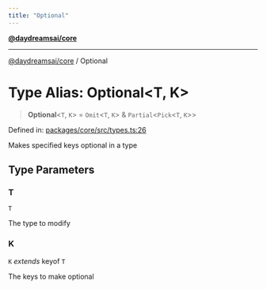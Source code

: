 ```yaml
---
title: "Optional"
---
```


[**@daydreamsai/core**](./api-reference.md)

***

[@daydreamsai/core](./api-reference.md) / Optional

# Type Alias: Optional\<T, K\>

> **Optional**\<`T`, `K`\> = `Omit`\<`T`, `K`\> & `Partial`\<`Pick`\<`T`, `K`\>\>

Defined in: [packages/core/src/types.ts:26](https://github.com/dojoengine/daydreams/blob/95678f46ea3908883ec80d853a28c9f23ca4f5c2/packages/core/src/types.ts#L26)

Makes specified keys optional in a type

## Type Parameters

### T

`T`

The type to modify

### K

`K` *extends* keyof `T`

The keys to make optional

